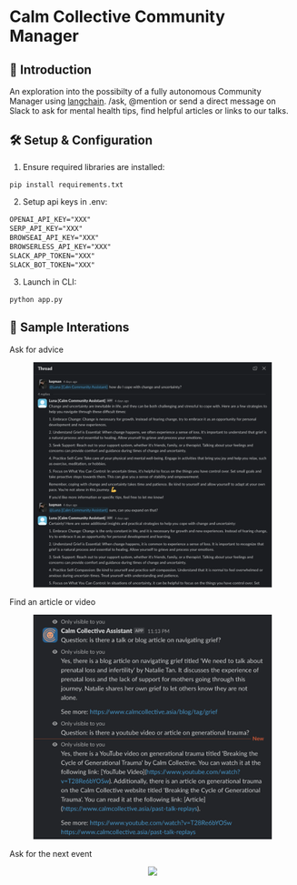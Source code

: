 # Calm Collective Community Manager

## 📖 Introduction

An exploration into the possibilty of a fully autonomous Community Manager using [langchain](https://www.langchain.com). /ask, @mention or send a direct message on Slack to ask for mental health tips, find helpful articles or links to our talks.

## 🛠️ Setup & Configuration

1. Ensure required libraries are installed:
```
pip install requirements.txt
```
2. Setup api keys in .env:
```
OPENAI_API_KEY="XXX"
SERP_API_KEY="XXX"
BROWSEAI_API_KEY="XXX"
BROWSERLESS_API_KEY="XXX"
SLACK_APP_TOKEN="XXX"
SLACK_BOT_TOKEN="XXX"
```
3. Launch in CLI:
```
python app.py
```

## 👋 Sample Interations

Ask for advice
<p align="center">
  <img src='./public/ask-for-advice.png' width=420>
</p>

Find an article or video
<p align="center">
  <img src='./public/find-article-or-video.png' width=420>
</p>

Ask for the next event
<p align="center">
  <img src='./public/find-next-evetn.png' width=420>
</p>
